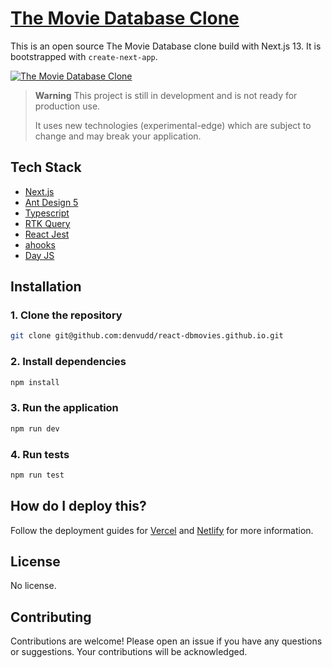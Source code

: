 # [The Movie Database Clone](https://react-dbmovies.vercel.app/)

This is an open source The Movie Database clone build with Next.js 13. It is bootstrapped with `create-next-app`.

[![The Movie Database Clone](https://i.ibb.co/DGd39Vj/Screenshot-2023-07-18-12-27-18.png)](https://react-dbmovies.vercel.app/)

> **Warning**
> This project is still in development and is not ready for production use.
>
> It uses new technologies (experimental-edge) which are subject to change and may break your application.

## Tech Stack

- [Next.js](https://nextjs.org)
- [Ant Design 5](https://ant.design/)
- [Typescript](https://www.typescriptlang.org/)
- [RTK Query](https://redux-toolkit.js.org/rtk-query/overview)
- [React Jest](https://jestjs.io/uk/docs/tutorial-react)
- [ahooks](https://ahooks.js.org/)
- [Day JS](https://day.js.org/)

## Installation

### 1. Clone the repository

```bash
git clone git@github.com:denvudd/react-dbmovies.github.io.git
```

### 2. Install dependencies

```bash
npm install
```

### 3. Run the application

```bash
npm run dev
```

### 4. Run tests

```bash
npm run test
```

## How do I deploy this?

Follow the deployment guides for [Vercel](https://vercel.com/docs/concepts/deployments/overview) and [Netlify](https://www.netlify.com/blog/2020/11/30/how-to-deploy-next.js-sites-to-netlify/) for more information.

## License

No license.

## Contributing

Contributions are welcome! Please open an issue if you have any questions or suggestions. Your contributions will be acknowledged.